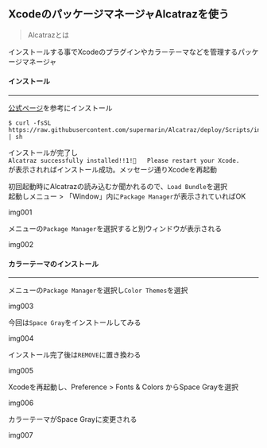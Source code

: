 ## XcodeのパッケージマネージャAlcatrazを使う


> Alcatrazとは

インストールする事でXcodeのプラグインやカラーテーマなどを管理するパッケージマネージャ


#### インストール
***

[公式ページ](http://alcatraz.io)を参考にインストール


```
$ curl -fsSL https://raw.githubusercontent.com/supermarin/Alcatraz/deploy/Scripts/install.sh | sh
```

インストールが完了し<br />
`Alcatraz successfully installed!!1!🍻   Please restart your Xcode.`<br />
が表示されればインストール成功。メッセージ通りXcodeを再起動

初回起動時にAlcatrazの読み込むか聞かれるので、`Load Bundle`を選択<br />
起動しメニュー > 「Window」内に`Package Manager`が表示されていればOK

img001

メニューの`Package Manager`を選択すると別ウィンドウが表示される

img002

#### カラーテーマのインストール
***

メニューの`Package Manager`を選択し`Color Themes`を選択

img003

今回は`Space Gray`をインストールしてみる

img004

インストール完了後は`REMOVE`に置き換わる

img005

Xcodeを再起動し、Preference > Fonts & Colors からSpace Grayを選択

img006

カラーテーマがSpace Grayに変更される

img007
